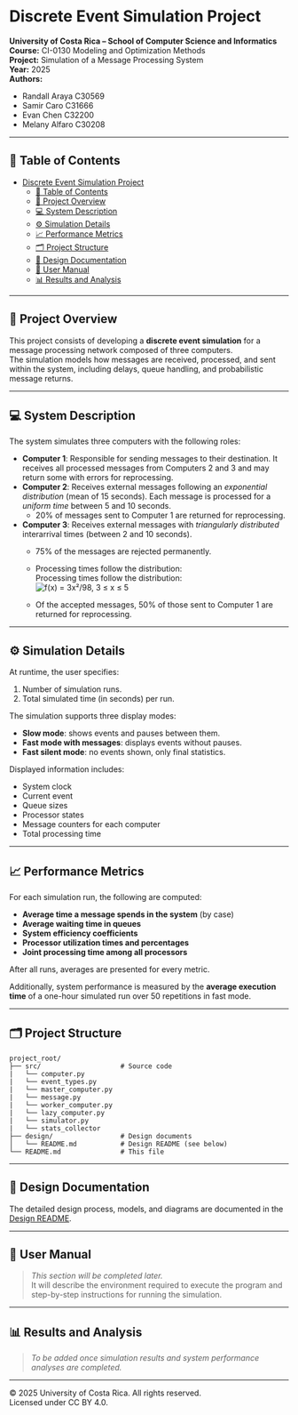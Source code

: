 # Discrete Event Simulation Project

**University of Costa Rica – School of Computer Science and Informatics**  
**Course:** CI-0130 Modeling and Optimization Methods  
**Project:** Simulation of a Message Processing System  
**Year:** 2025  
**Authors:** 
- Randall Araya C30569
- Samir Caro C31666
- Evan Chen C32200
- Melany Alfaro C30208
---

## 📑 Table of Contents
- [Discrete Event Simulation Project](#discrete-event-simulation-project)
  - [📑 Table of Contents](#-table-of-contents)
  - [🧩 Project Overview](#-project-overview)
  - [💻 System Description](#-system-description)
  - [⚙️ Simulation Details](#️-simulation-details)
  - [📈 Performance Metrics](#-performance-metrics)
  - [🗂️ Project Structure](#️-project-structure)
  - [🧭 Design Documentation](#-design-documentation)
  - [📘 User Manual](#-user-manual)
  - [📊 Results and Analysis](#-results-and-analysis)

---

## 🧩 Project Overview
This project consists of developing a **discrete event simulation** for a message processing network composed of three computers.  
The simulation models how messages are received, processed, and sent within the system, including delays, queue handling, and probabilistic message returns.

---

## 💻 System Description
The system simulates three computers with the following roles:

- **Computer 1**: Responsible for sending messages to their destination. It receives all processed messages from Computers 2 and 3 and may return some with errors for reprocessing.
- **Computer 2**: Receives external messages following an *exponential distribution* (mean of 15 seconds). Each message is processed for a *uniform time* between 5 and 10 seconds.  
  - 20% of messages sent to Computer 1 are returned for reprocessing.
- **Computer 3**: Receives external messages with *triangularly distributed* interarrival times (between 2 and 10 seconds).  
  - 75% of the messages are rejected permanently.  
  - Processing times follow the distribution:  
  Processing times follow the distribution:  
  ![f(x) = 3x²/98, 3 ≤ x ≤ 5](https://latex.codecogs.com/png.image?%5Cdpi%7B120%7D%20f(x)%20%3D%20%5Cfrac%7B3x%5E2%7D%7B98%7D%2C%20%5Cquad%203%20%5Cle%20x%20%5Cle%205)

  - Of the accepted messages, 50% of those sent to Computer 1 are returned for reprocessing.

---

## ⚙️ Simulation Details
At runtime, the user specifies:
1. Number of simulation runs.
2. Total simulated time (in seconds) per run.

The simulation supports three display modes:
- **Slow mode**: shows events and pauses between them.  
- **Fast mode with messages**: displays events without pauses.  
- **Fast silent mode**: no events shown, only final statistics.

Displayed information includes:
- System clock  
- Current event  
- Queue sizes  
- Processor states  
- Message counters for each computer  
- Total processing time  

---

## 📈 Performance Metrics
For each simulation run, the following are computed:

- **Average time a message spends in the system** (by case)  
- **Average waiting time in queues**  
- **System efficiency coefficients**  
- **Processor utilization times and percentages**  
- **Joint processing time among all processors**

After all runs, averages are presented for every metric.

Additionally, system performance is measured by the **average execution time** of a one-hour simulated run over 50 repetitions in fast mode.

---

## 🗂️ Project Structure
```
project_root/
├── src/                    # Source code
|   └── computer.py
|   └── event_types.py
|   └── master_computer.py
|   └── message.py
|   └── worker_computer.py
|   └── lazy_computer.py
|   └── simulator.py
|   └── stats_collector
├── design/                 # Design documents
│   └── README.md           # Design README (see below)
└── README.md               # This file
```

---

## 🧭 Design Documentation
The detailed design process, models, and diagrams are documented in the  
[Design README](design/DESIGN.md).

---

## 📘 User Manual
> _This section will be completed later._  
> It will describe the environment required to execute the program and step-by-step instructions for running the simulation.

---


## 📊 Results and Analysis
> _To be added once simulation results and system performance analyses are completed._

---

© 2025 University of Costa Rica. All rights reserved.  
Licensed under CC BY 4.0.
